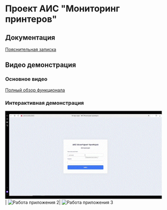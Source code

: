 ﻿# Проект АИС "Мониторинг принтеров"

## Документация
[Пояснительная записка](ПЗ.pdf)

## Видео демонстрация

### Основное видео
[Полный обзор функционала](video.mp4)

### Интерактивная демонстрация
![Работа приложения 1](video1.gif)|
![Работа приложения 2](video2.gif)|
![Работа приложения 3](video3.gif)
